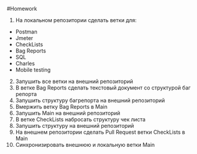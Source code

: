 #Homework

1. На локальном репозитории сделать ветки для:

- Postman
- Jmeter
- CheckLists
- Bag Reports
- SQL
- Charles
- Mobile testing

2. Запушить все ветки на внешний репозиторий
3. В ветке Bag Reports сделать текстовый документ со структурой баг репорта
4. Запушить структуру багрепорта на внешний репозиторий
5. Вмержить ветку Bag Reports в Main
6. Запушить Main на внешний репозиторий
7. В ветке CheckLists набросать структуру чек листа
8. Запушить структуру на внешний репозиторий
9. На внешнем репозитории сделать Pull Request ветки CheckLists в Main
10. Синхронизировать внешнюю и локальную ветки Main

